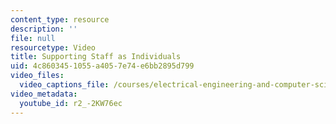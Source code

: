```yaml
---
content_type: resource
description: ''
file: null
resourcetype: Video
title: Supporting Staff as Individuals
uid: 4c860345-1055-a405-7e74-e6bb2895d799
video_files:
  video_captions_file: /courses/electrical-engineering-and-computer-science/6-033-computer-system-engineering-spring-2018/instructor-insights/supporting-staff-as-individuals/r2_-2KW76ec.vtt
video_metadata:
  youtube_id: r2_-2KW76ec
---
```


